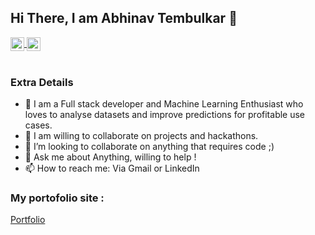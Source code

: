 ## Hi There, I am Abhinav Tembulkar 👋 

<a href="https://www.linkedin.com/in/abhinav-tembulkar-12b665150/">
  <img align="center" alt="LinkedIn" width="22px" src="https://cdn.jsdelivr.net/npm/simple-icons@v3/icons/linkedin.svg" />
</a>

<a href="abhinavtembulkar@gmail.com">
  <img align="center" alt="Gmail" width="22px" src="https://cdn.jsdelivr.net/npm/simple-icons@v3/icons/gmail.svg" />
</a>
</br>
</br>

<!-- ![visitors](https://visitor-badge.laobi.icu/badge?page_id=AadumKhor.AadumKhor) -->
<!-- [![GitHub followers](https://img.shields.io/github/followers/AadumKhor.svg?style=social&label=Follow)](https://github.com/AadumKhor?tab=followers) -->

### Extra Details
- 🔭 I am a Full stack developer and Machine Learning Enthusiast who loves to analyse datasets and improve predictions for profitable use cases.
- 🌱 I am willing to collaborate on projects and hackathons.
- 👯 I’m looking to collaborate on anything that requires code ;)
- 💬 Ask me about Anything, willing to help !
- 📫 How to reach me: Via Gmail or LinkedIn

### My portofolio site :
<a href='https://abhinavtembulkar.github.io/Portfolio/'>Portfolio</a>



<!-- ![Aayush's GitHub Stats](https://github-readme-stats.vercel.app/api?username=AadumKhor&hide=[%22issues%22,%22contribs%22]&show_icons=true&title_color=fff&icon_color=79ff97&text_color=9f9f9f&bg_color=151515) -->
